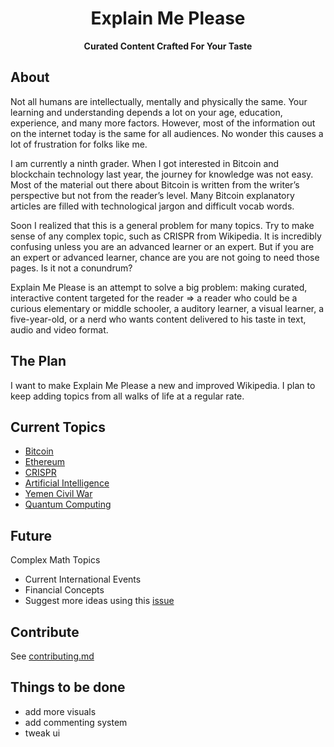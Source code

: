 <p align="center"><h1 align="center">Explain Me Please</h1></p>
<p align="center"><b>Curated Content Crafted For Your Taste</b>

## About

Not all humans are intellectually, mentally and physically the same. Your learning and understanding depends a lot on your age,
education, experience, and many more factors. However, most of the information out on the internet today is the same for all audiences.
No wonder this causes a lot of frustration for folks like me.

I am currently a ninth grader. When I got interested in Bitcoin and blockchain technology last year, the journey for knowledge was not easy.
Most of the material out there about Bitcoin is written from the writer’s perspective but not from the reader’s level.
Many Bitcoin explanatory articles are filled with technological jargon and difficult vocab words.

Soon I realized that this is a general problem for many topics. Try to make sense of any complex topic,
such as CRISPR from Wikipedia. It is incredibly confusing unless you are an advanced learner or an expert.
But if you are an expert or advanced learner, chance are you are not going to need those pages. Is it not a conundrum?

Explain Me Please is an attempt to solve a big problem: making curated, interactive content targeted for the reader
=> a reader who could be a curious elementary or middle schooler, a auditory learner, a visual learner, a five-year-old,
or a nerd who wants content delivered to his taste in text, audio and video format.

## The Plan

I want to make Explain Me Please a new and improved Wikipedia. I plan to keep adding topics from all walks of life at a regular
rate. 


## Current Topics

- [Bitcoin](http://explainmeplease.com/resources?q=Bitcoin)
- [Ethereum](http://explainmeplease.com/resources?q=Ethereum)
- [CRISPR](http://explainmeplease.com/resources?q=CRISPR)
- [Artificial Intelligence](http://explainmeplease.com/resources?q=AI)
- [Yemen Civil War](http://explainmeplease.com/resources?q=Yemen)
- [Quantum Computing](http://explainmeplease.com/resources?q=QuantumComputing)

## Future

Complex Math Topics
- Current International Events
- Financial Concepts
- Suggest more ideas using this [issue](https://github.com/faatehim/xplain/issues/2)

## Contribute 

See [contributing.md](/Contribute/contributing.md)


## Things to be done

- add more visuals
- add commenting system
- tweak ui


